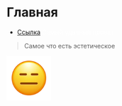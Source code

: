 # Главная
+ [Ссылка](https://elchupacabr.github.io/zerotrust)
<a href="https://elchupacabr.github.io/zerotrust/app/musical-christmas-lights" style="text-decoration: none; color: white;">Самый удачный проект</a>
> Самое что есть эстетическое
<img src="https://raw.githubusercontent.com/elchupacabr/zerotrust/refs/heads/main/img/face.webp" width="100px" height="100px">
